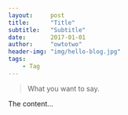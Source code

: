 ```yaml
---
layout:     post
title:      "Title"
subtitle:   "Subtitle"
date:       2017-01-01
author:     "owtotwo"
header-img: "img/hello-blog.jpg"
tags:
    - Tag
---
```


> What you want to say.

The content...